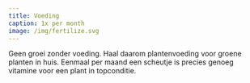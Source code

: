 ```yaml
---
title: Voeding
caption: 1x per month
image: /img/fertilize.svg
---
```



Geen groei zonder voeding. Haal daarom plantenvoeding voor groene planten in huis. Eenmaal per maand een scheutje is precies genoeg vitamine voor een plant in topconditie.